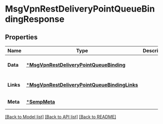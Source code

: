 # MsgVpnRestDeliveryPointQueueBindingResponse

## Properties
Name | Type | Description | Notes
------------ | ------------- | ------------- | -------------
**Data** | [***MsgVpnRestDeliveryPointQueueBinding**](MsgVpnRestDeliveryPointQueueBinding.md) |  | [optional] [default to null]
**Links** | [***MsgVpnRestDeliveryPointQueueBindingLinks**](MsgVpnRestDeliveryPointQueueBindingLinks.md) |  | [optional] [default to null]
**Meta** | [***SempMeta**](SempMeta.md) |  | [default to null]

[[Back to Model list]](../README.md#documentation-for-models) [[Back to API list]](../README.md#documentation-for-api-endpoints) [[Back to README]](../README.md)

